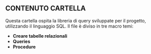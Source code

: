 ## CONTENUTO CARTELLA ##

Questa cartella ospita la libreria di query sviluppate per il progetto, utilizzando il linguaggio SQL.
Il file è diviso in tre macro temi:

- **Creare tabelle relazionali**
- **Queries**
- **Procedure**
  
